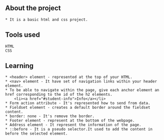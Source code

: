 ## About the project 

    * It is a basic html and css project.

## Tools used 

    HTML
    CSS

## Learning 

    * <header> element - represented at the top of your HTML.
    * <nav> element - It have set of navigation links within your header element.
    * To be able to navigate within the page, give each anchor element an href corresponding to the id of the h2 elements.
        <li><a href="#student-info">Info</a></li>
    * Form action attribute - It's represented how to send from data.
    * Fieldset element - creates a default border around the fieldset content.
    * border: none - It's remove the border.
    * Footer element - represent at the bottom of the webpage.
    * Address element - It represent the information of the page.
    * ::before - It is a pseudo selector.It used to add the content in before the selected element.

